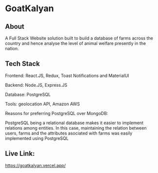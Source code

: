 
# GoatKalyan



## About

A Full Stack Website solution built to build a database of farms across the country and hence analyse the level of animal welfare presently in the nation. 
## Tech Stack
Frontend: React.JS, Redux, Toast Notifications and MaterialUI

Backend: Node.JS, Express.JS

Database: PostgreSQL

Tools: geolocation API, Amazon AWS

Reasons for preferring PostgreSQL over MongoDB:

PostgreSQL being a relational database makes it easier to implement relations among entities. In this case, maintaining the relation between users, farms and the attributes asociated with farms was easily implemented using PostgreSQL
## Live Link:
https://goatkalyan.vercel.app/
